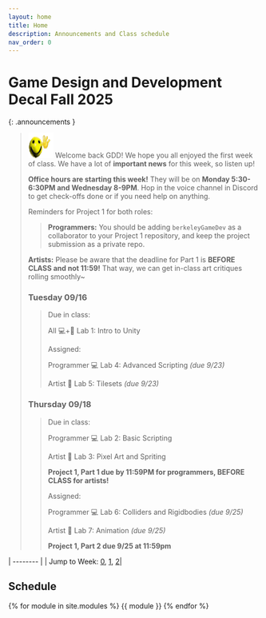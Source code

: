 ```yaml
---
layout: home
title: Home
description: Announcements and Class schedule
nav_order: 0
---
```


# Game Design and Development Decal Fall 2025

{: .announcements }   
> <img src = "assets/announcement/wave.gif" alt = "club" width="50" height="50"> Welcome back GDD! We hope you all enjoyed the first week of class. We have a lot of **important news** for this week, so listen up! 
>
> **Office hours are starting this week!** They will be on **Monday 5:30-6:30PM and Wednesday 8-9PM**. Hop in the voice channel in Discord to get check-offs done or if you need help on anything.
>
> Reminders for Project 1 for both roles:
>>
> >**Programmers:** You should be adding ``berkeleyGameDev`` as a collaborator to your Project 1 repository, and keep the project submission as a private repo.
>>
> **Artists:** Please be aware that the deadline for Part 1 is **BEFORE CLASS and not 11:59!** That way, we can get in-class art critiques rolling smoothly~
> 
> ### Tuesday 09/16
> >Due in class:
>>
> >All 💻+🎨 Lab 1: Intro to Unity
>>
> >Assigned:
>>
> >Programmer 💻 Lab 4: Advanced Scripting *(due 9/23)*
>>
> >Artist 🎨 Lab 5: Tilesets *(due 9/23)*
>
> ### Thursday 09/18
> >Due in class:
>>
> >Programmer 💻 Lab 2: Basic Scripting
>>
> >Artist 🎨 Lab 3: Pixel Art and Spriting
>>
> >**Project 1, Part 1 due by 11:59PM for programmers, BEFORE CLASS for artists!**
>>
> >Assigned:
>>
> >Programmer 💻 Lab 6: Colliders and Rigidbodies *(due 9/25)*
>>
> >Artist 🎨 Lab 7: Animation *(due 9/25)*
>>
> >**Project 1, Part 2 due 9/25 at 11:59pm**



| -------- |
| Jump to Week: [0](#week-0), [1](#week-1), [2](#week-2)| 

<!-- , [1](#week-1), [2](#week-2), [3](#week-3), [4](#week-4), [5](#week-5), [6](#week-6), [7](#week-7), [8](#week-8), [9](#week-9), [10](#week-10), [11](#week-11), [12](#week-12), [13](#week-13),[14](#week-14) -->

## Schedule

{% for module in site.modules %}
{{ module }}
{% endfor %}

[Lab 0: Setup Unity]: ./pages/labs/lab0/lab0
[Lab 1]: ./pages/labs/lab1/lab1
[Lab 2]: ./pages/labs/lab2/lab2
[Lab 3]: ./pages/labs/lab3/lab3
[Lab 4]: ./pages/labs/lab4/lab4
[Lab 5]: ./pages/labs/lab5/lab5
[Lab 6]: ./pages/labs/lab6/lab6
[Lab 7]: ./pages/labs/lab7/lab7
[Lab 8]: ./pages/labs/lab8/lab8
[Lab 9]: ./pages/labs/lab9/lab9
[Lab 10]: ./pages/labs/lab10/lab10
[Lab 11]: ./pages/labs/lab11/lab11
[Lab 12]: ./pages/labs/lab12/lab12
[Lab 13]: ./pages/labs/lab13/lab13
[Lab 14]: ./pages/labs/lab14/lab14
[Lab 15]: ./pages/labs/lab15/lab15
[Lab 16]: ./pages/labs/lab16/lab16
[Lab 17]: ./pages/labs/lab17/lab17
[Project 1]: ./pages/projects/Projects
[Project 2]: ./pages/projects/project2/project2
[Project 3]: ./pages/projects/project3/project3

[form]: https://forms.gle/WrDUcRKpRqHvDXwA7

[Apply]: https://tinyurl.com/fa25gddapp

[Click here for infosession slides!]: https://docs.google.com/presentation/d/1LADC9Byt52I4q0NpYCA9_YU4Q4a-XVkh1xN95CsGlIo/edit?usp=sharing


